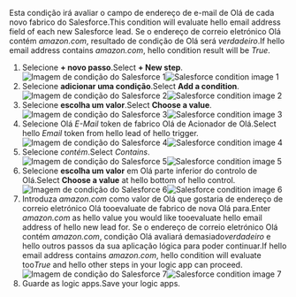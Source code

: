 <span data-ttu-id="c88e7-101">Esta condição irá avaliar o campo de endereço de e-mail de Olá de cada novo fabrico do Salesforce.</span><span class="sxs-lookup"><span data-stu-id="c88e7-101">This condition will evaluate hello email address field of each new Salesforce lead.</span></span> <span data-ttu-id="c88e7-102">Se o endereço de correio eletrónico Olá contém *amazon.com*, resultado de condição de Olá será *verdadeiro*.</span><span class="sxs-lookup"><span data-stu-id="c88e7-102">If hello email address contains *amazon.com*, hello condition result will be *True*.</span></span>

1. <span data-ttu-id="c88e7-103">Selecione **+ novo passo**.</span><span class="sxs-lookup"><span data-stu-id="c88e7-103">Select **+ New step**.</span></span>  
   <span data-ttu-id="c88e7-104">![Imagem de condição do Salesforce 1](./media/connectors-create-api-salesforce/condition-1.png)</span><span class="sxs-lookup"><span data-stu-id="c88e7-104">![Salesforce condition image 1](./media/connectors-create-api-salesforce/condition-1.png)</span></span>   
2. <span data-ttu-id="c88e7-105">Selecione **adicionar uma condição**.</span><span class="sxs-lookup"><span data-stu-id="c88e7-105">Select **Add a condition**.</span></span>    
   <span data-ttu-id="c88e7-106">![Imagem de condição do Salesforce 2](./media/connectors-create-api-salesforce/condition-2.png)</span><span class="sxs-lookup"><span data-stu-id="c88e7-106">![Salesforce condition image 2](./media/connectors-create-api-salesforce/condition-2.png)</span></span>  
3. <span data-ttu-id="c88e7-107">Selecione **escolha um valor**.</span><span class="sxs-lookup"><span data-stu-id="c88e7-107">Select **Choose a value**.</span></span>    
   <span data-ttu-id="c88e7-108">![Imagem de condição do Salesforce 3](./media/connectors-create-api-salesforce/condition-3.png)</span><span class="sxs-lookup"><span data-stu-id="c88e7-108">![Salesforce condition image 3](./media/connectors-create-api-salesforce/condition-3.png)</span></span>  
4. <span data-ttu-id="c88e7-109">Selecione Olá *E-Mail* token de fabrico Olá de Acionador de Olá.</span><span class="sxs-lookup"><span data-stu-id="c88e7-109">Select hello *Email* token from hello lead of hello trigger.</span></span>    
   <span data-ttu-id="c88e7-110">![Imagem de condição do Salesforce 4](./media/connectors-create-api-salesforce/condition-4.png)</span><span class="sxs-lookup"><span data-stu-id="c88e7-110">![Salesforce condition image 4](./media/connectors-create-api-salesforce/condition-4.png)</span></span>  
5. <span data-ttu-id="c88e7-111">Selecione *contém*.</span><span class="sxs-lookup"><span data-stu-id="c88e7-111">Select *Contains*.</span></span>      
   <span data-ttu-id="c88e7-112">![Imagem de condição do Salesforce 5](./media/connectors-create-api-salesforce/condition-5.png)</span><span class="sxs-lookup"><span data-stu-id="c88e7-112">![Salesforce condition image 5](./media/connectors-create-api-salesforce/condition-5.png)</span></span>  
6. <span data-ttu-id="c88e7-113">Selecione **escolha um valor** em Olá parte inferior do controlo de Olá.</span><span class="sxs-lookup"><span data-stu-id="c88e7-113">Select **Choose a value** at hello bottom of hello control.</span></span>     
   <span data-ttu-id="c88e7-114">![Imagem de condição do Salesforce 6](./media/connectors-create-api-salesforce/condition-6.png)</span><span class="sxs-lookup"><span data-stu-id="c88e7-114">![Salesforce condition image 6](./media/connectors-create-api-salesforce/condition-6.png)</span></span>  
7. <span data-ttu-id="c88e7-115">Introduza *amazon.com* como valor de Olá que gostaria de endereço de correio eletrónico Olá tooevaluate de fabrico de nova Olá para.</span><span class="sxs-lookup"><span data-stu-id="c88e7-115">Enter *amazon.com* as hello value you would like tooevaluate hello email address of hello new lead for.</span></span> <span data-ttu-id="c88e7-116">Se o endereço de correio eletrónico Olá contém *amazon.com*, condição Olá avaliará demasiado*verdadeiro* e hello outros passos da sua aplicação lógica para poder continuar.</span><span class="sxs-lookup"><span data-stu-id="c88e7-116">If hello email address contains *amazon.com*, hello condition will evaluate too*True* and hello other steps in your logic app can proceed.</span></span>    
   <span data-ttu-id="c88e7-117">![Imagem de condição do Salesforce 7](./media/connectors-create-api-salesforce/condition-7.png)</span><span class="sxs-lookup"><span data-stu-id="c88e7-117">![Salesforce condition image 7](./media/connectors-create-api-salesforce/condition-7.png)</span></span>  
8. <span data-ttu-id="c88e7-118">Guarde as logic apps.</span><span class="sxs-lookup"><span data-stu-id="c88e7-118">Save your logic apps.</span></span>  

